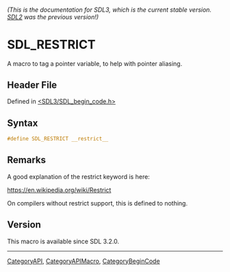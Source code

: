 ###### (This is the documentation for SDL3, which is the current stable version. [SDL2](https://wiki.libsdl.org/SDL2/) was the previous version!)
# SDL_RESTRICT

A macro to tag a pointer variable, to help with pointer aliasing.

## Header File

Defined in [<SDL3/SDL_begin_code.h>](https://github.com/libsdl-org/SDL/blob/main/include/SDL3/SDL_begin_code.h)

## Syntax

```c
#define SDL_RESTRICT __restrict__
```

## Remarks

A good explanation of the restrict keyword is here:

https://en.wikipedia.org/wiki/Restrict

On compilers without restrict support, this is defined to nothing.

## Version

This macro is available since SDL 3.2.0.

----
[CategoryAPI](CategoryAPI), [CategoryAPIMacro](CategoryAPIMacro), [CategoryBeginCode](CategoryBeginCode)

